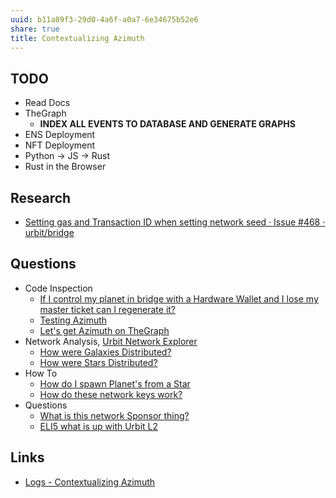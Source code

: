 ```yaml
---
uuid: b11a89f3-29d0-4a6f-a0a7-6e34675b52e6
share: true
title: Contextualizing Azimuth
---
```

## TODO

* Read Docs
* TheGraph
	* **INDEX ALL EVENTS TO DATABASE AND GENERATE GRAPHS**
* ENS Deployment
* NFT Deployment
* Python -> JS -> Rust
* Rust in the Browser

## Research

* [Setting gas and Transaction ID when setting network seed · Issue #468 · urbit/bridge](https://github.com/urbit/bridge/issues/468)

## Questions

* Code Inspection
	* [If I control my planet in bridge with a Hardware Wallet and I lose my master ticket can I regenerate it?](/17db1c37-5a7e-4f24-98d5-5ef5276553bb)
	* [Testing Azimuth](/undefined)
	* [Let's get Azimuth on TheGraph](/undefined)
* Network Analysis, [Urbit Network Explorer](https://network.urbit.org/)
	* [How were Galaxies Distributed?](/undefined)
	* [How were Stars Distributed?](/undefined)
* How To
	* [How do I spawn Planet's from a Star](/undefined)
	* [How do these network keys work?](/undefined)
* Questions
	* [What is this network Sponsor thing?](/undefined)
	* [ELI5 what is up with Urbit L2](/undefined)



## Links

* [Logs - Contextualizing Azimuth](/undefined)